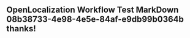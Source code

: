 <properties
ms.topic="hero-topic"
ms.test1="hero-topic"
ms.test2="test"/>

## OpenLocalization Workflow Test MarkDown 08b38733-4e98-4e5e-84af-e9db99b0364b thanks!
